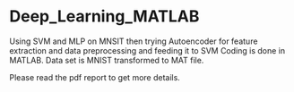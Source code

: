 # Deep_Learning_MATLAB
Using SVM and MLP on MNSIT then trying Autoencoder for feature extraction and data preprocessing and feeding it to SVM
Coding is done in MATLAB.
Data set is MNIST transformed to MAT file.

Please read the pdf report to get more details.
